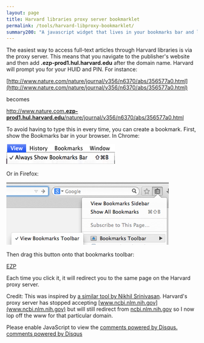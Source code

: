 ```yaml
---
layout: page
title: Harvard libraries proxy server bookmarklet
permalink: /tools/harvard-libproxy-bookmarklet/
summary200: "A javascript widget that lives in your bookmarks bar and lets you access full text of paywalled journal articles through Harvard's proxy server with just one click."
---
```


The easiest way to access full-text articles through Harvard libraries is via the proxy server. This means that you navigate to the publisher's website and then add **.ezp-prod1.hul.harvard.edu** after the domain name. Harvard will prompt you for your HUID and PIN. For instance:

[http://www.nature.com/nature/journal/v356/n6370/abs/356577a0.html](http://www.nature.com/nature/journal/v356/n6370/abs/356577a0.html)

becomes

[http://www.nature.com<b><u>.ezp-prod1.hul.harvard.edu</u></b>/nature/journal/v356/n6370/abs/356577a0.html</a>](http://www.nature.com.ezp-prod1.hul.harvard.edu/nature/journal/v356/n6370/abs/356577a0.html)

To avoid having to type this in every time, you can create a bookmark. First, show the Bookmarks bar in your browser. In Chrome:

![How to show the bookmarks bar in Chrome](/media/2014/08/chrome-show-bookmarks-bar.png)

Or in Firefox:

![How to show the bookmarks toolbar in Firefox](/media/2014/08/firefox-show-bookmarks-toolbar.png)

Then drag this button onto that bookmarks toolbar:

<a class="btn" href="javascript:arr=location.href.split('/');if(arr[2]=='www.ncbi.nlm.nih.gov'){arr[2]='ncbi.nlm.nih.gov';};arr[2]=arr[2]+'.ezp-prod1.hul.harvard.edu';location.assign(arr.join('/'));">EZP</a>

Each time you click it, it will redirect you to the same page on the Harvard proxy server.

Credit: This was inspired by [a similar tool by Nikhil Srinivasan](http://nikhilsrinivasan.github.io/harvard-fulltext-bookmarklet/). Harvard's proxy server has stopped accepting [www.ncbi.nlm.nih.gov](www.ncbi.nlm.nih.gov) but will still redirect from [ncbi.nlm.nih.gov](ncbi.nlm.nih.gov) so I now lop off the www for that particular domain.

<div id="disqus_thread"></div>
<script type="text/javascript">
    /* * * CONFIGURATION VARIABLES: EDIT BEFORE PASTING INTO YOUR WEBPAGE * * */
    var disqus_shortname = 'cureffi'; // required: replace example with your forum shortname

    /* * * DON'T EDIT BELOW THIS LINE * * */
    (function() {
        var dsq = document.createElement('script'); dsq.type = 'text/javascript'; dsq.async = true;
        dsq.src = '//' + disqus_shortname + '.disqus.com/embed.js';
        (document.getElementsByTagName('head')[0] || document.getElementsByTagName('body')[0]).appendChild(dsq);
    })();
</script>
<noscript>Please enable JavaScript to view the <a href="http://disqus.com/?ref_noscript">comments powered by Disqus.</a></noscript>
<a href="http://disqus.com" class="dsq-brlink">comments powered by <span class="logo-disqus">Disqus</span></a>
